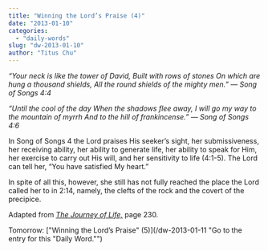 ```yaml
---
title: "Winning the Lord’s Praise (4)"
date: "2013-01-10"
categories: 
  - "daily-words"
slug: "dw-2013-01-10"
author: "Titus Chu"
---
```


_“Your neck is like the tower of David,_ _Built with rows of stones_ _On which are hung a thousand shields,_ _All the round shields of the mighty men.”_ _— Song of Songs 4:4_

_“Until the cool of the day_ _When the shadows flee away,_ _I will go my way to the mountain of myrrh_ _And to the hill of frankincense.”_ _— Song of Songs 4:6_

In Song of Songs 4 the Lord praises His seeker’s sight, her submissiveness, her receiving ability, her ability to generate life, her ability to speak for Him, her exercise to carry out His will, and her sensitivity to life (4:1-5). The Lord can tell her, “You have satisfied My heart.”

In spite of all this, however, she still has not fully reached the place the Lord called her to in 2:14, namely, the clefts of the rock and the covert of the precipice.

Adapted from _[The Journey of Life,](/book-journey "Go to the listing for this book.")_ page 230.

Tomorrow: ["Winning the Lord’s Praise" (5)](/dw-2013-01-11 "Go to the entry for this "Daily Word."")

